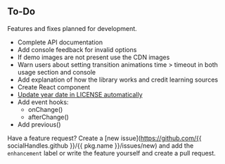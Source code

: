 ## To-Do

Features and fixes planned for development.

-  Complete API documentation
-  Add console feedback for invalid options
-  If demo images are not present use the CDN images
-  Warn users about setting transition animations time > timeout in both usage section and console
-  Add explanation of how the library works and credit learning sources
-  Create React component
-  [Update year date in LICENSE automatically](https://github.com/marketplace/actions/update-license-copyright-year-s)
-  Add event hooks:
   -  onChange()
   -  afterChange()
-  Add previous()

Have a feature request? Create a [new issue](https://github.com/{{ socialHandles.github }}/{{ pkg.name }}/issues/new) and add the `enhancement` label or write the feature yourself and create a pull request.
